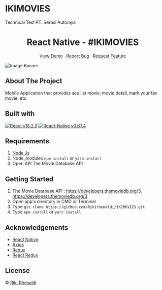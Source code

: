 # IKIMOVIES
Technical Test PT. Serasi Autoraya

<h1 align='center'>React Native - #IKIMOVIES</h1>
  <p align="center">
    <a href="https://hardcore-swanson-a934ad.netlify.app/">View Demo</a>
    ·
    <a href="https://github.com/Rikirhenaldi/B22-Backend-Beginner/issues">Report Bug</a>
    ·
    <a href="https://github.com/Rikirhenaldi/B22-Backend-Beginner/pulls">Request Feature</a>
  </p>

![Image Banner](src/asset/img/homepageCS.png)

## About The Project
  Mobile Application that provides see list movie, movie detail, mark your fav movie, etc.
## Built with  
[![React v18.2.0](https://img.shields.io/badge/React%20-v17.0.2-brightgreen.svg?style=flat)](https://github.com/facebook/react)
[![React-Native v0.67.4](https://img.shields.io/badge/React%20-v17.0.2-brightgreen.svg?style=flat)](https://github.com/facebook/react)
## Requirements
1. <a href="https://nodejs.org/en/download/">Node Js</a>
2. Node_modules `npm install` or `yarn install`
3. Open API The Movie Database API 
## Getting Started
1. The Movie Database API : https://developers.themoviedb.org/3.  https://developers.themoviedb.org/3
2. Open app's directory in CMD or Terminal
3. Type `git clone https://github.com/Rikirhenaldi/IKIMOVIES.git`
4. Type `npm install` or `yarn install`



## Acknowledgements
- [React Native](https://reactnative.dev/)
- [Axios](https://axios-http.com/docs/api_intro)
- [Redux](https://redux.js.org/)
- [React Redux](https://react-redux.js.org/)
## License
© [Riki Rhenaldi](https://github.com/Rikirhenaldi)
